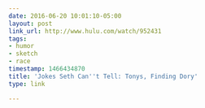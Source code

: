 ```yaml
---
date: 2016-06-20 10:01:10-05:00
layout: post
link_url: http://www.hulu.com/watch/952431
tags:
- humor
- sketch
- race
timestamp: 1466434870
title: 'Jokes Seth Can''t Tell: Tonys, Finding Dory'
type: link

---
```

